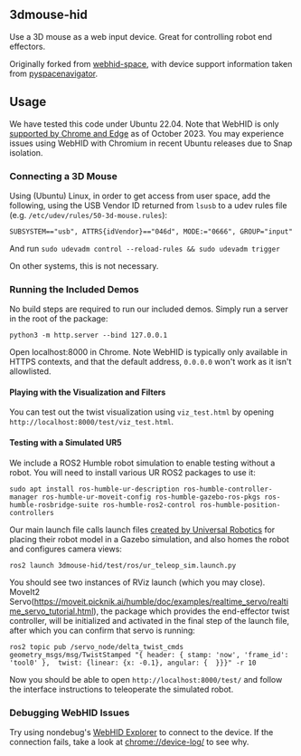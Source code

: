 ## 3dmouse-hid

Use a 3D mouse as a web input device. Great for controlling robot end effectors.

Originally forked from [webhid-space](https://github.com/larsgk/webhid-space), with device support information taken from [pyspacenavigator](https://github.com/johnhw/pyspacenavigator).

## Usage

We have tested this code under Ubuntu 22.04. Note that WebHID is only [supported by Chrome and Edge](https://caniuse.com/?search=webhid) as of October 2023. You may experience issues using WebHID with Chromium in recent Ubuntu releases due to Snap isolation.

### Connecting a 3D Mouse

Using (Ubuntu) Linux, in order to get access from user space, add the following, using the USB Vendor ID returned from `lsusb` to a udev rules file (e.g. `/etc/udev/rules/50-3d-mouse.rules`):

```
SUBSYSTEM=="usb", ATTRS{idVendor}=="046d", MODE:="0666", GROUP="input"
```

And run `sudo udevadm control --reload-rules && sudo udevadm trigger`

On other systems, this is not necessary.

### Running the Included Demos

No build steps are required to run our included demos. Simply run a server in the root of the package:

    python3 -m http.server --bind 127.0.0.1

Open localhost:8000 in Chrome. Note WebHID is typically only available in HTTPS contexts, and that the default address, `0.0.0.0` won't work as it isn't allowlisted.

#### Playing with the Visualization and Filters

You can test out the twist visualization using `viz_test.html` by opening `http://localhost:8000/test/viz_test.html`.

#### Testing with a Simulated UR5

We include a ROS2 Humble robot simulation to enable testing without a robot. You will need to install various UR ROS2 packages to use it:

    sudo apt install ros-humble-ur-description ros-humble-controller-manager ros-humble-ur-moveit-config ros-humble-gazebo-ros-pkgs ros-humble-rosbridge-suite ros-humble-ros2-control ros-humble-position-controllers

Our main launch file calls launch files [created by Universal Robotics](https://github.com/UniversalRobots/Universal_Robots_ROS2_Gazebo_Simulation) for placing their robot model in a Gazebo simulation, and also homes the robot and configures camera views:

    ros2 launch 3dmouse-hid/test/ros/ur_teleop_sim.launch.py

You should see two instances of RViz launch (which you may close). MoveIt2 Servo(https://moveit.picknik.ai/humble/doc/examples/realtime_servo/realtime_servo_tutorial.html), the package which provides the end-effector twist controller, will be initialized and activated in the final step of the launch file, after which you can confirm that servo is running:

    ros2 topic pub /servo_node/delta_twist_cmds geometry_msgs/msg/TwistStamped "{ header: { stamp: 'now', 'frame_id': 'tool0' },  twist: {linear: {x: -0.1}, angular: {  }}}" -r 10

Now you should be able to open `http://localhost:8000/test/` and follow the interface instructions to teleoperate the simulated robot.

### Debugging WebHID Issues

Try using nondebug's [WebHID Explorer](https://nondebug.github.io/webhid-explorer/) to connect to the device. If the connection fails, take a look at [chrome://device-log/](chrome://device-log/) to see why.
